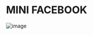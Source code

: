  # MINI FACEBOOK 
 ![image](https://github.com/soni-pasupuleti/Web-Technologies/assets/131327903/87289c55-8442-4e6e-ba3c-fcf6be9b1106)

